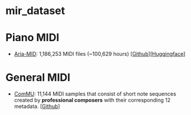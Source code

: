 # mir_dataset

# Piano MIDI
- [Aria-MID](https://arxiv.org/abs/2504.15071): 1,186,253 MIDI files (~100,629 hours) [[Github](https://github.com/loubbrad/aria-midi?tab=readme-ov-file#user-content-fn-1-7d06bfc03a40d02b1b357fa85ef1ff1c)][[Huggingface](https://huggingface.co/datasets/loubb/aria-midi)]

# General MIDI
- [ComMU](https://github.com/hsiungc/orchestrate): 11,144 MIDI samples that consist of short note sequences created by **professional composers** with their corresponding 12 metadata. [[Github](https://github.com/hsiungc/orchestrate?tab=readme-ov-file)]
